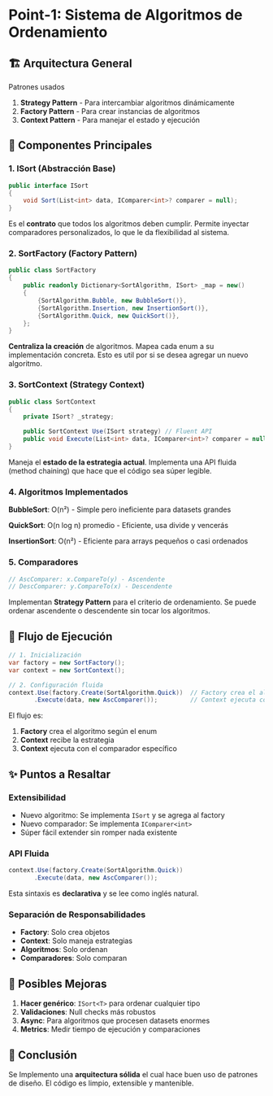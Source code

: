 # Point-1: Sistema de Algoritmos de Ordenamiento

## 🏗️ Arquitectura General

Patrones usados

1. **Strategy Pattern** - Para intercambiar algoritmos dinámicamente
2. **Factory Pattern** - Para crear instancias de algoritmos
3. **Context Pattern** - Para manejar el estado y ejecución

## 🎯 Componentes Principales

### 1. ISort (Abstracción Base)

```csharp
public interface ISort
{
    void Sort(List<int> data, IComparer<int>? comparer = null);
}
```

Es el **contrato** que todos los algoritmos deben cumplir. Permite inyectar comparadores personalizados, lo que le da flexibilidad al sistema.

### 2. SortFactory (Factory Pattern)

```csharp
public class SortFactory
{
    public readonly Dictionary<SortAlgorithm, ISort> _map = new()
    {
        {SortAlgorithm.Bubble, new BubbleSort()},
        {SortAlgorithm.Insertion, new InsertionSort()},
        {SortAlgorithm.Quick, new QuickSort()},
    };
}
```

**Centraliza la creación** de algoritmos. Mapea cada enum a su implementación concreta. Esto es util por si se desea agregar un nuevo algoritmo.

### 3. SortContext (Strategy Context)

```csharp
public class SortContext
{
    private ISort? _strategy;

    public SortContext Use(ISort strategy) // Fluent API
    public void Execute(List<int> data, IComparer<int>? comparer = null)
}
```

Maneja el **estado de la estrategia actual**. Implementa una API fluida (method chaining) que hace que el código sea súper legible.

### 4. Algoritmos Implementados

**BubbleSort**: O(n²) - Simple pero ineficiente para datasets grandes

**QuickSort**: O(n log n) promedio - Eficiente, usa divide y vencerás

**InsertionSort**: O(n²) - Eficiente para arrays pequeños o casi ordenados

### 5. Comparadores

```csharp
// AscComparer: x.CompareTo(y) - Ascendente
// DescComparer: y.CompareTo(x) - Descendente
```

Implementan **Strategy Pattern** para el criterio de ordenamiento. Se puede ordenar ascendente o descendente sin tocar los algoritmos.

## 🔄 Flujo de Ejecución

```csharp
// 1. Inicialización
var factory = new SortFactory();
var context = new SortContext();

// 2. Configuración fluida
context.Use(factory.Create(SortAlgorithm.Quick))  // Factory crea el algoritmo
       .Execute(data, new AscComparer());         // Context ejecuta con comparador
```

El flujo es:

1. **Factory** crea el algoritmo según el enum
2. **Context** recibe la estrategia
3. **Context** ejecuta con el comparador específico

## ✨ Puntos a Resaltar

### Extensibilidad

- Nuevo algoritmo: Se implementa `ISort` y se agrega al factory
- Nuevo comparador: Se implementa `IComparer<int>`
- Súper fácil extender sin romper nada existente

### API Fluida

```csharp
context.Use(factory.Create(SortAlgorithm.Quick))
       .Execute(data, new AscComparer());
```

Esta sintaxis es **declarativa** y se lee como inglés natural.

### Separación de Responsabilidades

- **Factory**: Solo crea objetos
- **Context**: Solo maneja estrategias
- **Algoritmos**: Solo ordenan
- **Comparadores**: Solo comparan

## 🚀 Posibles Mejoras

1. **Hacer genérico**: `ISort<T>` para ordenar cualquier tipo
2. **Validaciones**: Null checks más robustos
3. **Async**: Para algoritmos que procesen datasets enormes
4. **Metrics**: Medir tiempo de ejecución y comparaciones

## 🎯 Conclusión

Se Implemento una **arquitectura sólida** el cual hace buen uso de patrones de diseño. El código es limpio, extensible y mantenible.
